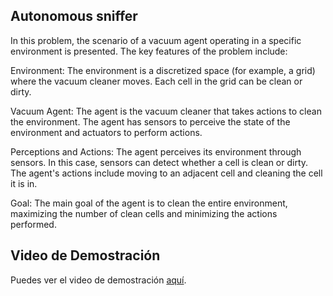 ## Autonomous sniffer

In this problem, the scenario of a vacuum agent operating in a specific environment is presented. The key features of the problem include:

Environment: The environment is a discretized space (for example, a grid) where the vacuum cleaner moves. Each cell in the grid can be clean or dirty.

Vacuum Agent: The agent is the vacuum cleaner that takes actions to clean the environment. The agent has sensors to perceive the state of the environment and actuators to perform actions.

Perceptions and Actions: The agent perceives its environment through sensors. In this case, sensors can detect whether a cell is clean or dirty. The agent's actions include moving to an adjacent cell and cleaning the cell it is in.

Goal: The main goal of the agent is to clean the entire environment, maximizing the number of clean cells and minimizing the actions performed.

## Video de Demostración

Puedes ver el video de demostración [aquí](https://drive.google.com/file/d/1WJrpFAwe79OOnYIE7K6IzHeK8n79_Cdp/view?usp=sharing).
